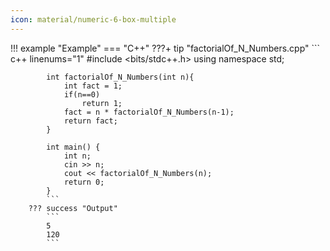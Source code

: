```yaml
---
icon: material/numeric-6-box-multiple
---
```


!!! example "Example"
    === "C++"
        ???+ tip "factorialOf_N_Numbers.cpp"
            ``` c++ linenums="1"
            #include <bits/stdc++.h>
            using namespace std;

            int factorialOf_N_Numbers(int n){
                int fact = 1;
                if(n==0)
                    return 1;
                fact = n * factorialOf_N_Numbers(n-1);
                return fact;
            }

            int main() {
                int n;
                cin >> n;
                cout << factorialOf_N_Numbers(n);
                return 0;
            }
            ```
        ??? success "Output"
            ```
            5
            120
            ```